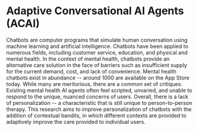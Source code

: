# Adaptive Conversational AI Agents (ACAI)
Chatbots are computer programs that simulate human conversation using machine learning and artificial intelligence. Chatbots have been applied to numerous fields, including customer service, education, and physical and mental health. In the context of mental health, chatbots provide an alternative care solution in the face of barriers such as insufficient supply for the current demand, cost, and lack of convenience.
Mental health chatbots exist in abundance -- around 1000 are available on the App Store today. While many are meritorious, there are a common set of critiques. Existing mental health AI agents often feel scripted, unvaried, and unable to respond to the unique, nuanced concerns of users. Overall, there is a lack of personalization -- a characteristic that is still unique to person-to-person therapy. 
This research aims to improve personalization of chatbots with the addition of contextual bandits, in which different contexts are provided to adaptively improve the care provided to individual users. 

